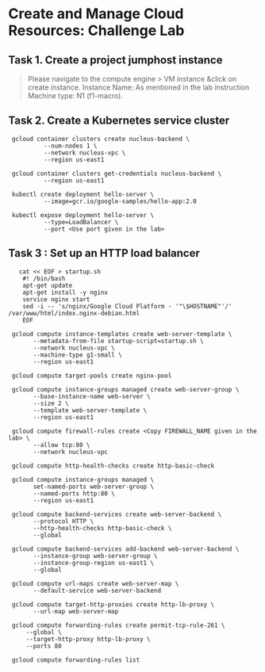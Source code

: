 # Create and Manage Cloud Resources: Challenge Lab

## Task 1. Create a project jumphost instance

> Please navigate to the compute engine > VM instance &click on create instance. Instance Name: As mentioned in the lab instruction Machine type: N1 (f1-macro).


## Task 2. Create a Kubernetes service cluster

```
 gcloud container clusters create nucleus-backend \
          --num-nodes 1 \
          --network nucleus-vpc \
          --region us-east1
```
```
 gcloud container clusters get-credentials nucleus-backend \
          --region us-east1

 kubectl create deployment hello-server \
          --image=gcr.io/google-samples/hello-app:2.0
```
```
 kubectl expose deployment hello-server \
          --type=LoadBalancer \
          --port <Use port given in the lab>
```

## Task 3 : Set up an HTTP load balancer

```
   cat << EOF > startup.sh
    #! /bin/bash
    apt-get update
    apt-get install -y nginx
    service nginx start
    sed -i -- 's/nginx/Google Cloud Platform - '"\$HOSTNAME"'/' /var/www/html/index.nginx-debian.html
    EOF
```
```
 gcloud compute instance-templates create web-server-template \
       --metadata-from-file startup-script=startup.sh \
       --network nucleus-vpc \
       --machine-type g1-small \
       --region us-east1
```
```
 gcloud compute target-pools create nginx-pool
```
```
 gcloud compute instance-groups managed create web-server-group \
       --base-instance-name web-server \
       --size 2 \
       --template web-server-template \
       --region us-east1
```
```
 gcloud compute firewall-rules create <Copy FIREWALL_NAME given in the lab> \
       --allow tcp:80 \
       --network nucleus-vpc
```
```    
 gcloud compute http-health-checks create http-basic-check
```
```
 gcloud compute instance-groups managed \
       set-named-ports web-server-group \
       --named-ports http:80 \
       --region us-east1
```
```
 gcloud compute backend-services create web-server-backend \
       --protocol HTTP \
       --http-health-checks http-basic-check \
       --global
```
```
 gcloud compute backend-services add-backend web-server-backend \
       --instance-group web-server-group \
       --instance-group-region us-east1 \
       --global
```
```
 gcloud compute url-maps create web-server-map \
       --default-service web-server-backend
```
```
 gcloud compute target-http-proxies create http-lb-proxy \
       --url-map web-server-map
```
```
 gcloud compute forwarding-rules create permit-tcp-rule-261 \
     --global \
     --target-http-proxy http-lb-proxy \
     --ports 80
```
```
 gcloud compute forwarding-rules list
```